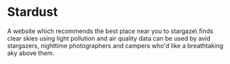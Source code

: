 # Stardust
A website which recommends the best place near you to stargaze\\
finds clear skies using light pollution and air quality data
can be used by avid stargazers, nighttime photographers and campers who'd like a breathtaking aky above them.

